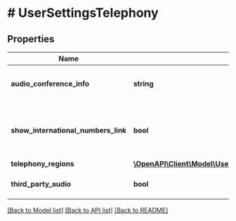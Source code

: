# # UserSettingsTelephony

## Properties

Name | Type | Description | Notes
------------ | ------------- | ------------- | -------------
**audio_conference_info** | **string** | Third party audio conference info. | [optional] [default to '']
**show_international_numbers_link** | **bool** | Show the international numbers link on the invitation email. | [optional]
**telephony_regions** | [**\OpenAPI\Client\Model\UserSettingsTelephonyTelephonyRegions**](UserSettingsTelephonyTelephonyRegions.md) |  | [optional]
**third_party_audio** | **bool** | Third party audio conference. | [optional]

[[Back to Model list]](../../README.md#models) [[Back to API list]](../../README.md#endpoints) [[Back to README]](../../README.md)
